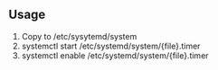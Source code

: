 ## Usage

1. Copy to /etc/sysytemd/system
2. systemctl start /etc/systemd/system/{file}.timer
3. systemctl enable /etc/systemd/system/{file}.timer
